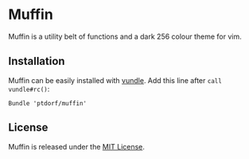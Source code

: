 # Muffin

Muffin is a utility belt of functions and a dark 256 colour theme for vim.


## Installation

Muffin can be easily installed with [vundle](https://github.com/gmarik/vundle).
Add this line after `call vundle#rc()`:

```vim
Bundle 'ptdorf/muffin'
```


## License

Muffin is released under the [MIT License](http://opensource.org/licenses/MIT).
